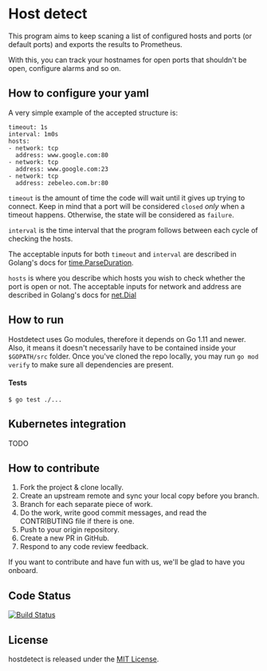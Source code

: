 # Host detect

This program aims to keep scaning a list of configured  hosts and ports (or default ports) and exports the results to Prometheus.

With this, you can track your hostnames for open ports that shouldn't be open, configure alarms and so on.

## How to configure your yaml

A very simple example of the accepted structure is:
```
timeout: 1s
interval: 1m0s
hosts:
- network: tcp
  address: www.google.com:80
- network: tcp
  address: www.google.com:23
- network: tcp
  address: zebeleo.com.br:80
```

`timeout` is the amount of time the code will wait until it gives up trying to connect.
Keep in mind that a port will be considered `closed` *only* when a timeout happens.
Otherwise, the state will be considered as `failure`.

`interval` is the time interval that the program follows between each cycle of checking the hosts.

The acceptable inputs for both `timeout` and `interval` are described in Golang's docs for [time.ParseDuration](https://golang.org/pkg/time/#ParseDuration).

`hosts` is where you describe which hosts you wish to check whether the port is open or not.
The acceptable inputs for network and address are described in Golang's docs for [net.Dial](https://golang.org/pkg/net/#Dial)

## How to run

Hostdetect uses Go modules, therefore it depends on Go 1.11 and newer.
Also, it means it doesn't necessarily have to be contained inside your `$GOPATH/src` folder.
Once you've cloned the repo locally, you may run `go mod verify` to make sure all dependencies are present.

#### Tests

`$ go test ./...`


## Kubernetes integration

TODO

## How to contribute

1. Fork the project & clone locally.
2. Create an upstream remote and sync your local copy before you branch.
3. Branch for each separate piece of work.
4. Do the work, write good commit messages, and read the CONTRIBUTING file if there is one.
5. Push to your origin repository.
6. Create a new PR in GitHub.
7. Respond to any code review feedback.

If you want to contribute and have fun with us, we'll be glad to have you onboard. 

## Code Status

[![Build Status](https://travis-ci.org/brfutebol/hostdetect.svg?branch=master)](https://travis-ci.org/brfutebol/hostdetect)

## License

hostdetect is released under the [MIT License](https://opensource.org/licenses/MIT).

